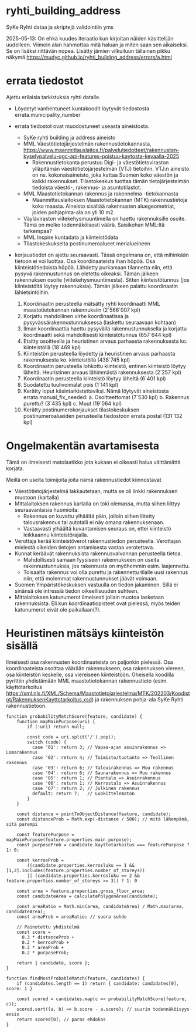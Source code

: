 # ryhti_building_address
SyKe Ryhti dataa ja skriptejä validointiin yms

2025-05-13: On ehkä kuudes iteraatio kun kirjoitan näiden käsittelijän uudelleen. 
Viimein alan hahmottaa mitä haluan ja miten saan sen aikaiseksi. Se on lisäksi riittävän nopea.
Lisätty jämien vilkuiluun tällainen pikku näkymä https://mudyc.github.io/ryhti_building_address/errors/a.html

# errata tiedostot

Ajettu erilaisia tarkistuksia ryhti datalle.

- Löydetyt vanhentuneet kuntakoodit löytyvät tiedostosta errata.municipality_number

- errata tiedostot ovat muodostuneet useasta aineistosta.
  - SyKe ryhti building ja address aineisto
  - MML Väestötietojärjestelmän rakennustietokannasta, https://www.maanmittauslaitos.fi/palvelutiedotteet/rakennusten-kyselypalvelu-ogc-api-features-poistuu-kaytosta-kevaalla-2025
      - Rakennustietokanta perustuu Digi- ja väestötietoviraston ylläpitämän väestötietojärjestelmän (VTJ) tietoihin.
      VTJ:n aineisto on ns. kokonaisaineisto, joka kattaa Suomen koko väestön ja kaikki rakennukset.
      Tilastokeskus tuottaa tämän tietojärjestelmän tiedoista väestö-, rakennus- ja asuntotilastot.
  - MML Maastotietokannan rakennus ja rakennelma -tietokannasta
      - Maanmittauslaitoksen Maastotietokannan (MTK) rakennustietoja​​ koko maasta.
        Aineisto sisältää rakennusten aluegeometriat, joiden pohjapinta-ala on yli 10 m2.
  - Väyläviraston viitekehysmuuntimella on haettu rakennuksille osoite. Tämä on melko todennäköisesti väärä. Saisikohan MML:ltä tarkempaa?
  - MML Inspire kuntadata ja kiinteistödata
  - Tilastokeskukselta postinumeroalueet merialueineen
 
- korjaustiedot on ajettu seuraavasti. Tässä ongelmana on, että mihinkään tietoon ei voi luottaa. Osa koordinaateista ihan höpöä. Osa kiinteistötiedoista höpöä. Lähdetty purkamaan tilannetta niin, että pysyvä rakennustunnus on oletettu oikeaksi. Tämän jälkeen rakennuksen osoite (viitekehysmuuntimesta). Sitten kiinteistötunnus (jos kiinteistöltä löytyy rakennuksia). Tämän jälkeen palattu koordinaatin lähietsintöihin.
  1. Koordinaatin perusteella mätsätty ryhti koordinaatti MML maastotietokannan rakennuksiin (2´566´007 kpl)
  2. Korjattu mahdollinen virhe koordinaatissa ja pysyvässärakennustunnuksessa (laskettu seuraavaan kohtaan)
  3. Ilman koordinaattia haettu pysyvällä rakennustunnuksella ja korjattu koordinaatti sekä mahdollisesti kiinteistötunnus (657´644 kpl)
  4. Etsitty osoitteella ja heuristinen arvaus parhaasta rakennuksesta ko. kiinteistöllä (18´469 kpl)
  5. Kiinteistön perusteella löydetty ja heuristinen arvaus parhaasta rakennuksesta ko. kiinteistöllä (438´745 kpl)
  6. Koordinaatin perusteella lohkottu kiinteistö, entinen kiinteistö löytyy läheltä. Heuristinen arvaus lähimmästä rakennuksesta (2´257 kpl)
  7. Koordinaatin perusteella kiinteistö löytyy läheltä (6`401 kpl)
  8. Suodatettu tuulivoimalat pois (1´141 kpl)
  9. Kerätty loput käsintarkistettaviksi. Nämä löytyvät aineistosta errata.manual_fix_needed:
      a. Osoitteettomat (7´530 kpl)
      b. Rakennus purettu? (3´435 kpl)
      c. Muut (19´064 kpl)
  10. Kerätty postinumerokorjaukset tilastokeskuksen postinumeroalueiden perusteella tiedostoon errata.postal (131´132 kpl)

# Ongelmakentän avartamisesta

Tämä on ilmeisesti matolaatikko jota kukaan ei oikeasti halua välttämättä korjata.

Meillä on useita toimijoita joita nämä rakennustiedot kiinnostavat
- Väestötietojärjestelmä lakkautetaan, mutta se oli linkki rakennuksen muotoon (kartalla)
- Mittalaitoksen rakennus kartalla on toki olemassa, mutta siihen liittyy seuraavanlaisia huomioita:
    - Rakennus on kuvattu ylhäältä päin, jolloin siihen liitetty talousrakennus tai autotalli ei näy omana rakennuksenaan.
    - Vastaavasti ylhäältä kuvantamisen seuraus on, ettei kiinteistö leikkaannu kiinteistörajalla.
- Verottaja kerää kiinteistöverot rakennustiedon perusteella. Verottajan mielestä oikeiden tietojen antamisesta vastaa verotettava.
- Kunnat keräävät rakennuksista rakennusvalvonnan perusteella tietoa.
    - Mahdollisesti samaan fyysiseen rakennukseen on useita rakennustunnuksia, jos rakennusta on myöhemmin esim. laajennettu.
    - Toisaalta rakennus voi olla purettu ja rakennettu tilalle uusi rakennus niin, että molemmat rakennustunnukset jäävät voimaan.
- Suomen Ympäristökeskuksen vastuulla on tiedon jakaminen. Sillä ei sinänsä ole intressiä tiedon oikeellisuuden suhteen.
- Mittalaitoksen katunumerot ilmeisesti jollain muotoa lasketaan rakennuksista. Eli kun koordinaatiopisteet ovat pielessä,
  myös teiden katunumerot eivät ole paikallaan(?).

# Heuristinen mätsäys kiinteistön sisällä

Ilmeisesti osa rakennusten koordinaateista on paljonkin pielessä. Osa koordinaateista osoittaa väärään
rakennukseen, osa rakennuksen viereen, osa kiinteistön keskelle, osa viereiseen kiinteistöön. Oheisella
koodilla pyrittiin yhdistämään MML maastotietokannan rakennustieto (esim. käyttötarkoitus 
https://xml.nls.fi/XML/Schema/Maastotietojarjestelma/MTK/202203/Koodistot/RakennuksenKayttotarkoitus.xsd) 
ja rakennuksen pohja-ala SyKe Ryhti rakennustietoon.


```
function probabilityMatchScore(feature, candidate) {
    function mapMainPurpose(uri) {
        if (!uri) return null;
      
        const code = uri.split('/').pop();
        switch (code) {
          case '01': return 3; // Vapaa-ajan asuinrakennus => Lomarakennus
          case '02': return 4; // Toimisto/tuotanto => Teollinen rakennus
          case '03': return 6; // Talousrakennus => Muu rakennus
          case '04': return 6; // Saunarakennus => Muu rakennus
          case '05': return 1; // Pientalo => Asuinrakennus
          case '06': return 1; // Kerrostalo => Asuinrakennus
          case '07': return 2; // Julkinen rakennus
          default: return 7;   // Luokittelematon
        }
    }

    const distance = pointToObjectDistance(feature, candidate);
    const distanceProb = Math.exp(-distance / 500); // mitä lähempänä, sitä parempi
  
    const featurePurpose = mapMainPurpose(feature.properties.main_purpose);
    const purposeProb = candidate.kayttotarkoitus === featurePurpose ? 1: 0;
  
    const kerrosProb = 
        ((candidate.properties.kerrosluku == 1 && [1,2].includes(feature.properties.number_of_storeys))
        || (candidate.properties.kerrosluku == 2 && feature.properties.number_of_storeys >= 3)) ? 1: 0

    const area = feature.properties.gross_floor_area;
    const candidateArea = calculatePolygonArea(candidate);

    const areaRatio = Math.min(area, candidateArea) / Math.max(area, candidateArea);
    const areaProb = areaRatio; // suora suhde
    
    // Painotettu yhdistelmä
    const score =
      0.3 * distanceProb +
      0.2 * kerrosProb +
      0.2 * areaProb +
      0.2 * purposeProb;
  
    return { candidate, score };
}

function findMostProbableMatch(feature, candidates) {
    if (candidates.length == 1) return { candidate: candidates[0], score: 1 }

    const scored = candidates.map(c => probabilityMatchScore(feature, c));
    scored.sort((a, b) => b.score - a.score); // suurin todennäköisyys ensin
    return scored[0]; // paras ehdokas
}
```


